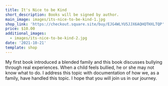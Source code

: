 ```yaml
---
title: It's Nice to be Kind
short_description: Books will be signed by author.
main_image: images/its-nice-to-be-kind-1.jpg
shop_link: 'https://checkout.square.site/buy/EJG4WLYU5JJX6AQHQTHXLTQP'
price: $10.00
additional_images:
  - images/its-nice-to-be-kind-2.jpg
date: '2021-10-21'
template: shop
---
```

My first book introduced a blended family and this book discusses bullying through real experiences. When a child feels bullied, he or she may not know what to do. I address this topic with documentation of how we, as a family, have handled this topic. I hope that you will join us in our journey.